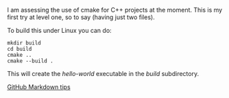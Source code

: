 I am assessing the use of cmake for C++ projects at the moment.
This is my first try at level one, so to say (having just two files).

To build this under Linux you can do:

    mkdir build
    cd build
    cmake ..
    cmake --build .

This will create the *hello-world* executable in the *build* subdirectory.

[GitHub Markdown tips](https://docs.github.com/en/free-pro-team@latest/github/writing-on-github/basic-writing-and-formatting-syntax)

